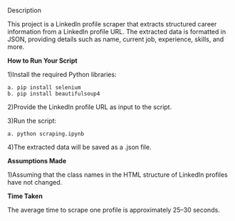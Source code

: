 Description

This project is a LinkedIn profile scraper that extracts structured career information from a LinkedIn profile URL. The extracted data is formatted in JSON, providing details such as name, current job, experience, skills, and more.

**How to Run Your Script**

1)Install the required Python libraries:

    a. pip install selenium
    b. pip install beautifulsoup4

2)Provide the LinkedIn profile URL as input to the script.

3)Run the script:

    a. python scraping.ipynb

4)The extracted data will be saved as a .json file.

**Assumptions Made**

1)Assuming that the class names in the HTML structure of LinkedIn profiles have not changed.


**Time Taken**

The average time to scrape one profile is approximately 25–30 seconds.
